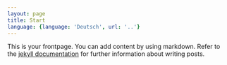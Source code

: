 ```yaml
---
layout: page
title: Start
language: {language: 'Deutsch', url: '..'}
---
```


This is your frontpage. You can add content by using markdown.
Refer to the [jekyll documentation](https://jekyllrb.com/docs/posts/)
for further information about writing posts.
